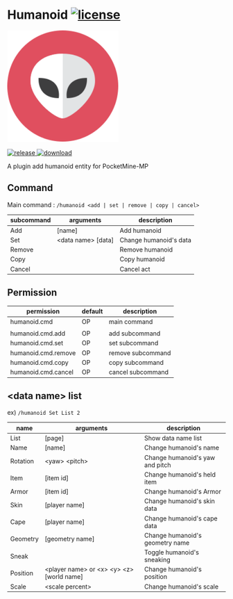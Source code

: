 # Humanoid [![license](https://img.shields.io/github/license/PresentKim/Humanoid-PMMP.svg?label=License)](LICENSE)
<img src="./assets/icon/index.svg" height="256" width="256">  

[![release](https://img.shields.io/github/release/PresentKim/Humanoid-PMMP.svg?label=Release) ![download](https://img.shields.io/github/downloads/PresentKim/Humanoid-PMMP/total.svg?label=Download)](https://github.com/PresentKim/Humanoid-PMMP/releases/latest)


A plugin add humanoid entity for PocketMine-MP

## Command
Main command : `/humanoid <add | set | remove | copy | cancel>`

| subcommand | arguments              | description                 |
| ---------- | ---------------------- | --------------------------- |
| Add        | \[name\]               | Add humanoid                |
| Set        | \<data name\> \[data\] | Change humanoid's data      |
| Remove     |                        | Remove humanoid             |
| Copy       |                        | Copy humanoid               |
| Cancel     |                        | Cancel act                  |




## Permission
| permission             | default  | description          |
| ---------------------- | -------- | -------------------- |
| humanoid.cmd           | OP       | main command         |
|                        |          |                      |
| humanoid.cmd.add       | OP       | add subcommand       |
| humanoid.cmd.set       | OP       | set  subcommand      |
| humanoid.cmd.remove    | OP       | remove subcommand    |
| humanoid.cmd.copy      | OP       | copy subcommand      |
| humanoid.cmd.cancel    | OP       | cancel subcommand    |




## \<data name\> list
ex)  `/humanoid Set List 2`

| name       | arguments                                           | description                     |
| ---------- | --------------------------------------------------- | ------------------------------- |
| List       | \[page\]                                            | Show data name list             |
| Name       | \[name\]                                            | Change humanoid's name          |
| Rotation   | \<yaw\> \<pitch\>                                   | Change humanoid's yaw and pitch |
| Item       | \[item id\]                                         | Change humanoid's held item     |
| Armor      | \[item id\]                                         | Change humanoid's Armor         |
| Skin       | \[player name\]                                     | Change humanoid's skin data     |
| Cape       | \[player name\]                                     | Change humanoid's cape data     |
| Geometry   | \[geometry name\]                                   | Change humanoid's geometry name |
| Sneak      |                                                     | Toggle humanoid's sneaking      |
| Position   | \<player name\> or \<x\> \<y\> \<z\> \[world name\] | Change humanoid's position      |
| Scale      | \<scale percent\>                                   | Change humanoid's scale         |
